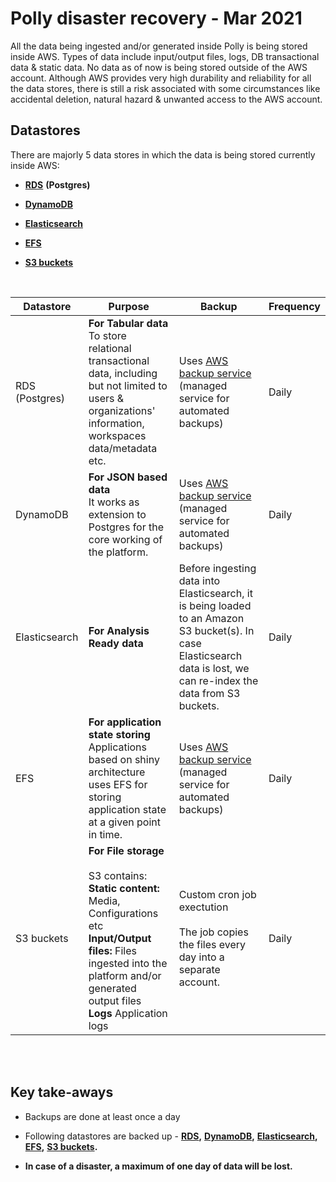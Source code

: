 
# Polly disaster recovery - Mar 2021

All the data being ingested and/or generated inside Polly is being stored inside AWS. Types of data include input/output files, logs, DB transactional data & static data. No data as of now is being stored outside of the AWS account. Although AWS provides very high durability and reliability for all the data stores, there is still a risk associated with some circumstances like accidental deletion, natural hazard & unwanted access to the AWS account.

## Datastores

There are majorly 5 data stores in which the data is being stored currently inside AWS:

*   [**RDS**](https://aws.amazon.com/rds/ "https://aws.amazon.com/rds/") **(Postgres)**
    
*   [**DynamoDB**](https://aws.amazon.com/dynamodb/ "https://aws.amazon.com/dynamodb/")
    
*   [**Elasticsearch**](https://aws.amazon.com/elasticsearch-service/ "https://aws.amazon.com/elasticsearch-service")
    
*   [**EFS**](https://aws.amazon.com/efs/ "https://aws.amazon.com/efs/")
    
*   [**S3 buckets**](https://aws.amazon.com/s3/ "https://aws.amazon.com/s3/")

<br/>    

|Datastore|Purpose|Backup|Frequency|
|--|--|--|--
|RDS (Postgres)|**For Tabular data** <br/> To store relational transactional data, including but not limited to users & organizations' information, workspaces data/metadata etc.|Uses [AWS backup service](https://aws.amazon.com/backup/ "https://aws.amazon.com/backup/") (managed service for automated backups)|Daily|
|DynamoDB|**For JSON based data** <br/> It works as extension to Postgres for the core working of the platform.|Uses [AWS backup service](https://aws.amazon.com/backup/ "https://aws.amazon.com/backup/") (managed service for automated backups)|Daily|
|Elasticsearch|**For Analysis Ready data**|Before ingesting data into Elasticsearch, it is being loaded to an Amazon S3 bucket(s). In case Elasticsearch data is lost, we can re-index the data from S3 buckets.|Daily|
|EFS|**For application state storing** <br/> Applications based on shiny architecture uses EFS for storing application state at a given point in time.|Uses [AWS backup service](https://aws.amazon.com/backup/ "https://aws.amazon.com/backup/") (managed service for automated backups)|Daily|
|S3 buckets|**For File storage** <br/><br/> S3 contains: <br/> **Static content:** Media, Configurations etc <br/>**Input/Output files:** Files ingested into the platform and/or generated output files <br/> **Logs** Application logs|Custom cron job exectution <br/><br/>The job copies the files every day into a separate account.|Daily|

<br/>
<br/>

## Key take-aways

*   Backups are done at least once a day
    
*   Following datastores are backed up - [**RDS**](https://aws.amazon.com/rds/ "https://aws.amazon.com/rds/")**,** [**DynamoDB**](https://aws.amazon.com/dynamodb/ "https://aws.amazon.com/dynamodb/")**,** [**Elasticsearch**](https://aws.amazon.com/elasticsearch-service/ "https://aws.amazon.com/elasticsearch-service/")**,** [**EFS**](https://aws.amazon.com/efs/ "https://aws.amazon.com/efs/")**,** [**S3 buckets**](https://aws.amazon.com/s3/ "https://aws.amazon.com/s3/")**.**
    
*   **In case of a disaster, a maximum of one day of data will be lost.**